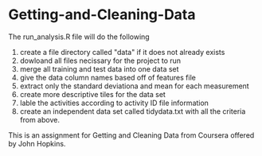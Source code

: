 # Getting-and-Cleaning-Data
The run_analysis.R file will do the following
1. create a file directory called "data" if it does not already exists 
2. dowloand all files necissary for the project to run
3. merge all training and test data into one data set
4. give the data column names based off of features file
5. extract only the standard deviationa and mean for each measurement
6. create more descriptive tiles for the data set
7. lable the activities according to activity ID file information 
8. create an independent data set called tidydata.txt with all the criteria from above.

This is an assignment for Getting and  Cleaning Data from Coursera offered by John Hopkins. 
